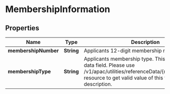 # MembershipInformation

## Properties
Name | Type | Description | Notes
------------ | ------------- | ------------- | -------------
**membershipNumber** | **String** | Applicants 12-digit membership number. |  [optional]
**membershipType** | **String** | Applicants membership type. This is a reference data field. Please use /v1/apac/utilities/referenceData/{membershipType} resource to get valid value of this field with description. |  [optional]
